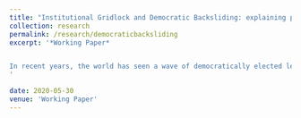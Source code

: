 ```yaml
---
title: "Institutional Gridlock and Democratic Backsliding: explaining popular support for aspiring autocrats"
collection: research
permalink: /research/democraticbacksliding
excerpt: '*Working Paper*


In recent years, the world has seen a wave of democratically elected leaders move their countries in undemocratic directions.
'

date: 2020-05-30
venue: 'Working Paper'
---
```


